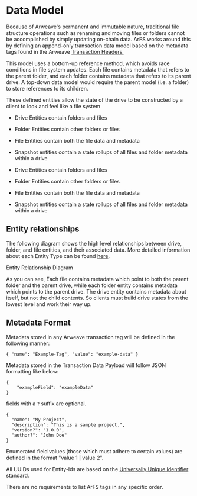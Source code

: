 # Data Model

Because of Arweave's permanent and immutable nature, traditional file structure operations such as renaming and moving files or folders cannot be accomplished by simply updating on-chain data. ArFS works around this by defining an append-only transaction data model based on the metadata tags found in the Arweave [Transaction Headers.](https://docs.arweave.org/developers/server/http-api#transaction-format)

This model uses a bottom-up reference method, which avoids race conditions in file system updates. Each file contains metadata that refers to the parent folder, and each folder contains metadata that refers to its parent drive. A top-down data model would require the parent model (i.e. a folder) to store references to its children.

These defined entities allow the state of the drive to be constructed by a client to look and feel like a file system

- Drive Entities contain folders and files

- Folder Entities contain other folders or files

- File Entities contain both the file data and metadata

- Snapshot entities contain a state rollups of all files and folder metadata within a drive

- Drive Entities contain folders and files

- Folder Entities contain other folders or files

- File Entities contain both the file data and metadata

- Snapshot entities contain a state rollups of all files and folder metadata within a drive

## Entity relationships

The following diagram shows the high level relationships between drive, folder, and file entities, and their associated data. More detailed information about each Entity Type can be found [here](./entity-types.md). 

<img :src="$withBase('/images/entity-relationship-diagram.png')" class="amazingdiagram" style="width: 75%">

<div class="caption">Entity Relationship Diagram</div>

As you can see, Each file contains metadata which point to both the parent folder and the parent drive, while each folder entity contains metadata which points to the parent drive. The drive entity contains metadata about itself, but not the child contents. So clients must build drive states from the lowest level and work their way up.

## Metadata Format

Metadata stored in any Arweave transaction tag will be defined in the following manner:

```
{ "name": "Example-Tag", "value": "example-data" }
```

Metadata stored in the Transaction Data Payload will follow JSON formatting like below:

```
{
    "exampleField": "exampleData"
}
```

fields with a `?` suffix are optional.

```
{
  "name": "My Project",
  "description": "This is a sample project.",
  "version?": "1.0.0",
  "author?": "John Doe"
}
```
Enumerated field values (those which must adhere to certain values) are defined in the format "value 1 | value 2".

All UUIDs used for Entity-Ids are based on the [Universally Unique Identifier](https://en.wikipedia.org/wiki/Universally_unique_identifier) standard.

There are no requirements to list ArFS tags in any specific order.